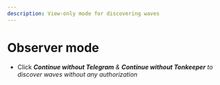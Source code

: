 ```yaml
---
description: View-only mode for discovering waves
---
```


# Observer mode

* Click _**Continue without Telegram** & **Continue without Tonkeeper** to discover waves             without any authorization_
